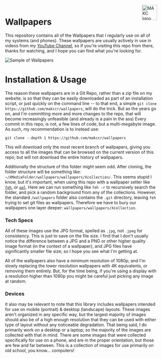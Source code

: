 <a href="https://makc.co">
    <img src="https://makccr.github.io/images/github-header.svg" alt="MAKC lgoo" title="MAKC" align="right" height="50" />
</a>

# Wallpapers
This repository contains all of the Wallpapers that I regularly use on all of my systems (and phones). These wallpapers are usually actively in use in videos from my [YouTube Channel](https://www.youtube.com/user/mackenziegcriswell), so if you're visiting this repo from there, thanks for watching, and I hope you can find what you're looking for. 

![Sample of Wallpapers](https://raw.githubusercontent.com/makccr/wallpapers/master/thumb.jpg)

# Installation & Usage
The reason these wallpapers are in a Git Repo, rather than a zip file on my website, is so that they can be easily downloaded as part of an installation script, or just quickly on the command line -- to that end, a simple ``git clone https://github.com/makccr/wallpapers``, will do the trick. But as the years go on, and I'm committing more and more changes to the repo, that will become increasingly unfeasible (and already is a pain in the ass) Every commit in this repo, is not, a few lines of code, but a multi-megabyte image. As such, my recommendation is to instead use: 

```
git clone --depth 1 https://github.com/makccr/wallpapers
```

This will download only the most recent branch of wallpapers, giving you access to all the images that can be browsed on the current version of this repo; but will not download the entire history of wallpapers. 

Additionally the structure of this folder might seem odd. After cloning, the folder structure will be something like: ``~/XMediaFolder/wallpapers/wallpapers/Xcollection/``. This seems stupid I know, but it's important, when using this repo with a wallpaper setter like [``feh``](https://www.bristolwatch.com/debian/feh.htm), or [``wal``](https://github.com/dylanaraps/pywal). Here we can run something like ``feh -r`` to recursively search the folder, and pick a random background from any of the collections. However, the standard ``/wallpapers`` folder also contains the ``.git`` directory, leaving ``feh`` trying to set git files as wallpapers. Therefore we have to bury our wallpapers one layer deeper: ``wallpapers/wallpapers/Xcollection``.

### Tech Specs
All of these images use the JPG format, spelled as ``.jpg``, not ``.jpeg`` for consistency. This is just to save on the file size. I find that I don't usually notice the difference between a JPG and a PNG or other higher quality image format (in the context of a wallpaper), and JPG files have significantly smaller file size; so I hope you see what I'm getting at. 

All of the wallpapers also have a minimum resolution of 1080p; and I'm slowly replacing the lower resolution wallpapers with 4K equivalents, or removing them entirely. But, for the time being, if you're using a display with a resolution higher than 1080p you might be careful just picking any image at random. 

### Devices
It also may be relevant to note that this library includes wallpapers intended for use on mobile (portrait) & desktop (landscape) layouts. These images aren't organized in any specific way, but the largest majority of images should also be of a high enough resolution that they can be used with either type of layout without any noticeable degradation. That being said, I do primarily work on a desktop or a laptop; so the majority of the images are collected with that in mind. There are some images that were collected specifically for use on a phone, and are in the proper orientation, but those are few and far between. This is a collection of images for use primarily on old school, you know... computers!
